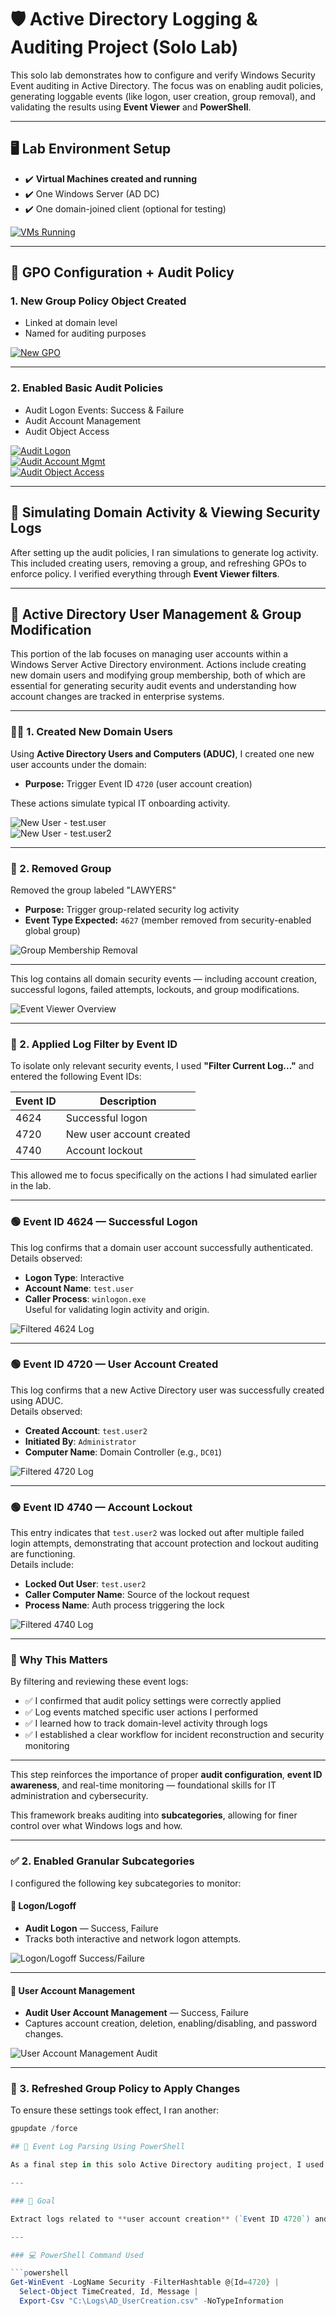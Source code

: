 # 🛡️ Active Directory Logging & Auditing Project (Solo Lab)

This solo lab demonstrates how to configure and verify Windows Security Event auditing in Active Directory. The focus was on enabling audit policies, generating loggable events (like logon, user creation, group removal), and validating the results using **Event Viewer** and **PowerShell**.

---

## 🖥️ Lab Environment Setup

- ✔️ **Virtual Machines created and running**
- ✔️ One Windows Server (AD DC)
- ✔️ One domain-joined client (optional for testing)

[![VMs Running](ADLA_VMsCreatedandRunning.png)](ADLA_VMsCreatedandRunning.png)

---

## 🧱 GPO Configuration + Audit Policy

### 1. New Group Policy Object Created
- Linked at domain level
- Named for auditing purposes

[![New GPO](ADLA_NewGPO.png)](ADLA_NewGPO.png)

---

### 2. Enabled Basic Audit Policies
- Audit Logon Events: Success & Failure
- Audit Account Management
- Audit Object Access

[![Audit Logon](ADLA_LogonEvents.png)](ADLA_LogonEvents.png)  
[![Audit Account Mgmt](ADLA_AuditAcctMgmt.png)](ADLA_AuditAcctMgmt.png)  
[![Audit Object Access](ADLA_AuditObjectAccess.png)](ADLA_AuditObjectAccess.png)

---

## 🔧 Simulating Domain Activity & Viewing Security Logs

After setting up the audit policies, I ran simulations to generate log activity. This included creating users, removing a group, and refreshing GPOs to enforce policy. I verified everything through **Event Viewer filters**.

---

## 👥 Active Directory User Management & Group Modification

This portion of the lab focuses on managing user accounts within a Windows Server Active Directory environment. Actions include creating new domain users and modifying group membership, both of which are essential for generating security audit events and understanding how account changes are tracked in enterprise systems.

---

### 🧑‍💼 1. Created New Domain Users

Using **Active Directory Users and Computers (ADUC)**, I created one new user accounts under the domain:

- **Purpose:** Trigger Event ID `4720` (user account creation)

These actions simulate typical IT onboarding activity.

![New User - test.user](ADLA_NewUser.png)  
![New User - test.user2](ADLA_NewUser2.png)

---

### 👥 2. Removed Group

Removed the group labeled "LAWYERS"

- **Purpose:** Trigger group-related security log activity
- **Event Type Expected:** `4627` (member removed from security-enabled global group)

![Group Membership Removal](ADLA_RemovedGroup.png)

---


This log contains all domain security events — including account creation, successful logons, failed attempts, lockouts, and group modifications.

![Event Viewer Overview](ADLA_EventViewerLog.png)

---

### 🎯 2. Applied Log Filter by Event ID

To isolate only relevant security events, I used **"Filter Current Log..."** and entered the following Event IDs:

| Event ID | Description                  |
|----------|------------------------------|
| 4624     | Successful logon             |
| 4720     | New user account created     |
| 4740     | Account lockout              |

This allowed me to focus specifically on the actions I had simulated earlier in the lab.

---

### 🟢 Event ID 4624 — Successful Logon

This log confirms that a domain user account successfully authenticated.  
Details observed:
- **Logon Type**: Interactive
- **Account Name**: `test.user`
- **Caller Process**: `winlogon.exe`  
Useful for validating login activity and origin.

![Filtered 4624 Log](ADLA_EventViewerLog_Filtered4624.png)

---

### 🟢 Event ID 4720 — User Account Created

This log confirms that a new Active Directory user was successfully created using ADUC.  
Details observed:
- **Created Account**: `test.user2`
- **Initiated By**: `Administrator`
- **Computer Name**: Domain Controller (e.g., `DC01`)

![Filtered 4720 Log](ADLA_EventViewerLog_Filtered4720.png)

---

### 🟢 Event ID 4740 — Account Lockout

This entry indicates that `test.user2` was locked out after multiple failed login attempts, demonstrating that account protection and lockout auditing are functioning.  
Details include:
- **Locked Out User**: `test.user2`
- **Caller Computer Name**: Source of the lockout request
- **Process Name**: Auth process triggering the lock

![Filtered 4740 Log](ADLA_EventViewerLog_Filtered4740.png)

---

### 🧠 Why This Matters

By filtering and reviewing these event logs:
- ✅ I confirmed that audit policy settings were correctly applied
- ✅ Log events matched specific user actions I performed
- ✅ I learned how to track domain-level activity through logs
- ✅ I established a clear workflow for incident reconstruction and security monitoring

---

This step reinforces the importance of proper **audit configuration**, **event ID awareness**, and real-time monitoring — foundational skills for IT administration and cybersecurity.


This framework breaks auditing into **subcategories**, allowing for finer control over what Windows logs and how.

---

### ✅ 2. Enabled Granular Subcategories

I configured the following key subcategories to monitor:

#### 🔐 Logon/Logoff
- **Audit Logon** — Success, Failure  
- Tracks both interactive and network logon attempts.

![Logon/Logoff Success/Failure](ADLA_AdvancedAuditPolicy_Logon:Off.png)

---

#### 👤 User Account Management
- **Audit User Account Management** — Success, Failure  
- Captures account creation, deletion, enabling/disabling, and password changes.

![User Account Management Audit](ADLA_AdvancedAuditPolicy_UserActMgmt.png)

---

### 🔄 3. Refreshed Group Policy to Apply Changes

To ensure these settings took effect, I ran another:

```powershell
gpupdate /force

## 🧾 Event Log Parsing Using PowerShell

As a final step in this solo Active Directory auditing project, I used **PowerShell** to filter and export specific security event logs. This demonstrates how to work with logs at scale — a vital skill for incident response, reporting, and automation.

---

### 🧪 Goal

Extract logs related to **user account creation** (`Event ID 4720`) and export them into a readable `.csv` format for reporting and documentation purposes.

---

### 💻 PowerShell Command Used

```powershell
Get-WinEvent -LogName Security -FilterHashtable @{Id=4720} |
  Select-Object TimeCreated, Id, Message |
  Export-Csv "C:\Logs\AD_UserCreation.csv" -NoTypeInformation
